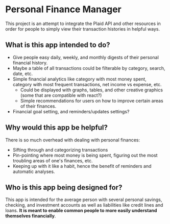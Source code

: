 # Personal Finance Manager
This project is an attempt to integrate the Plaid API and other resources in order for people to simply view their transaction histories in helpful ways.

## What is this app intended to do?
* Give people easy daily, weekly, and monthly digests of their personal financial history.
* Maybe a table of all transactions could be filterable by category, search, date, etc.
* Simple financial analytics like category with most money spent, category with most frequent transactions, net income vs expense, etc.
  * Could be displayed with graphs, tables, and other creative graphics (some that are compatible with react?)
  * Simple recommendations for users on how to improve certain areas of their finances.
* Financial goal setting, and reminders/updates settings?

## Why would this app be helpful?
There is so much overhead with dealing with personal finances:
* Sifting through and categorizing transactions
* Pin-pointing where most money is being spent, figuring out the most troubling areas of one's finances, etc.
* Keeping up with it like a habit, hence the benefit of reminders and automatic analyses.

## Who is this app being designed for?
This app is intended for the average person with several personal savings, checking, and investment accounts as well as liabilities like credit lines and loans.  **It is meant to enable common people to more easily understand themselves financially**.
